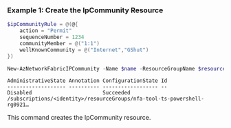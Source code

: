 ### Example 1: Create the IpCommunity Resource
```powershell
$ipCommunityRule = @(@{
    action = "Permit"
    sequenceNumber = 1234
    communityMember = @("1:1")
    wellKnownCommunity = @("Internet","GShut")
})

New-AzNetworkFabricIPCommunity -Name $name -ResourceGroupName $resourceGroupName -Location $location -IPCommunityRule $ipCommunityRule
```

```output
AdministrativeState Annotation ConfigurationState Id
------------------- ---------- ------------------ --
Disabled                       Succeeded          /subscriptions/<identity>/resourceGroups/nfa-tool-ts-powershell-rg0921…
```

This command creates the IpCommunity resource.
